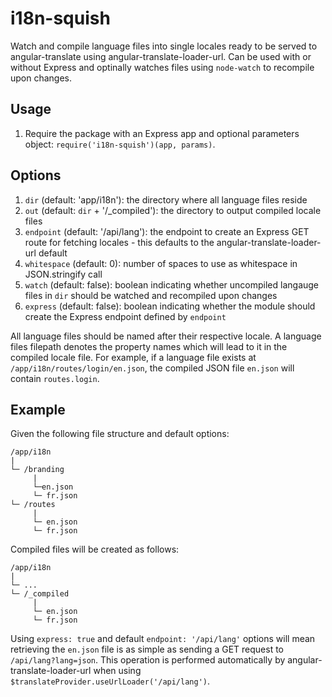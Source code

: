 # i18n-squish

Watch and compile language files into single locales ready to be served to angular-translate using angular-translate-loader-url. Can be used with or without Express and optinally watches files using `node-watch` to recompile upon changes.

## Usage

1. Require the package with an Express app and optional parameters object: `require('i18n-squish')(app, params)`.

## Options

1. `dir` (default: 'app/i18n'): the directory where all language files reside
2. `out` (default: `dir` + '/_compiled'): the directory to output compiled locale files
3. `endpoint` (default: '/api/lang'): the endpoint to create an Express GET route for fetching locales - this defaults to the angular-translate-loader-url default
4. `whitespace` (default: 0): number of spaces to use as whitespace in JSON.stringify call
5. `watch` (default: false): boolean indicating whether uncompiled langauge files in `dir` should be watched and recompiled upon changes
6. `express` (default: false): boolean indicating whether the module should create the Express endpoint defined by `endpoint`

All language files should be named after their respective locale.
A language files filepath denotes the property names which will lead to it in the compiled locale file. For example, if a language file exists at `/app/i18n/routes/login/en.json`, the compiled JSON file `en.json` will contain `routes.login`.

## Example

Given the following file structure and default options:

    /app/i18n
    |
    └─ /branding
         |
         └─en.json
         └─ fr.json
    └─ /routes
         |
         └─ en.json
         └─ fr.json
    
Compiled files will be created as follows:

    /app/i18n
    |
    └─ ... 
    └─ /_compiled
         |
         └─ en.json
         └─ fr.json

Using `express: true` and default `endpoint: '/api/lang'` options will mean retrieving the `en.json` file is as simple as sending a GET request to `/api/lang?lang=json`. This operation is performed automatically by angular-translate-loader-url when using `$translateProvider.useUrlLoader('/api/lang')`.
